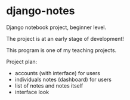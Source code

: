 # django-notes

Django notebook project, beginner level.

The project is at an early stage of development!

This program is one of my teaching projects.

Project plan:
- accounts (with interface) for users
- individuals notes (dashboard) for users
- list of notes and notes itself
- interface look